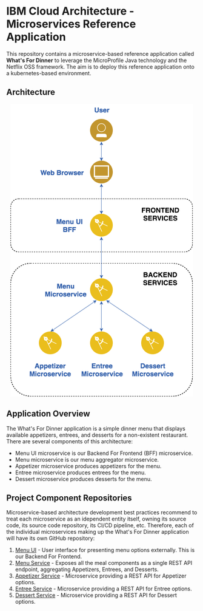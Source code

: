 # IBM Cloud Architecture - Microservices Reference Application

This repository contains a microservice-based reference application called **What's For Dinner** to leverage the MicroProfile Java technology and the Netflix OSS framework. The aim is to deploy this reference application onto a kubernetes-based environment.

## Architecture

<p align="center">
<img src="static/imgs/wfd-architecture_small.png">
</p>

## Application Overview

The What's For Dinner application is a simple dinner menu that displays available appetizers, entrees, and desserts for a non-existent restaurant. There are several components of this architecture:

- Menu UI microservice is our Backend For Frontend (BFF) microservice.
- Menu microservice is our menu aggregator microservice.
- Appetizer microservice produces appetizers for the menu.
- Entree microservice produces entrees for the menu.
- Dessert microservice produces desserts for the menu.

## Project Component Repositories

Microservice-based architecture development best practices recommend to treat each microservice as an idependent entity itself, owning its source code, its source code repository, its CI/CD pipeline, etc. Therefore, each of the individual microservices making up the What's For Dinner application will have its own GitHub repository:

1. [Menu UI](https://github.com/ibm-cloud-architecture/refarch-cloudnative-wfd-ui) - User interface for presenting menu options externally. This is our Backend For Frontend. 
2. [Menu Service](https://github.com/ibm-cloud-architecture/refarch-cloudnative-wfd-menu) - Exposes all the meal components as a single REST API endpoint, aggregating Appetizers, Entrees, and Desserts.
3. [Appetizer Service](https://github.com/ibm-cloud-architecture/refarch-cloudnative-wfd-appetizer) - Microservice providing a REST API for Appetizer options.
4. [Entree Service](https://github.com/ibm-cloud-architecture/refarch-cloudnative-wfd-entree) - Microservice providing a REST API for Entree options.
5. [Dessert Service](https://github.com/ibm-cloud-architecture/refarch-cloudnative-wfd-dessert) - Microservice providing a REST API for Dessert options.
